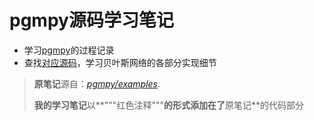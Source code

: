 # pgmpy源码学习笔记

 - 学习[pgmpy](https://github.com/pgmpy/pgmpy)的过程记录
 - 查找[对应源码](https://github.com/pgmpy/pgmpy/tree/dev/pgmpy)，学习贝叶斯网络的各部分实现细节
  > **原笔记**源自：*[pgmpy/examples](https://github.com/pgmpy/pgmpy/tree/dev/examples)*.
  >
  > **我的学习笔记**以**"""红色注释"""**的形式添加在了**原笔记**的代码部分
